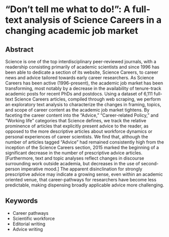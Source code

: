 # “Don’t tell me what to do!”: A full-text analysis of Science Careers in a changing academic job market

## Abstract
Science is one of the top interdisciplinary peer-reviewed journals, with a readership consisting primarily of academic scientists and since 1996 has been able to dedicate a section of its website, Science Careers, to career news and advice tailored towards early career researchers. As Science Careers has been active (1996-present), the academic job market has been transforming, most notably by a decrease in the availability of tenure-track academic posts for recent PhDs and postdocs. Using a dataset of 6,111 full-text Science Careers articles, compiled through web scraping, we perform an exploratory text analysis to characterize the changes in framing, topics, and scope of career content as the academic job market tightens. By faceting the career content into the “Advice,” “Career-related Policy,” and “Working life” categories that Science defines, we track the relative prominence of articles that explicitly present advice to the reader, as opposed to the more descriptive articles about workforce dynamics or personal experiences of career scientists. We find that, although the number of articles tagged “Advice” had remained consistently high from the inception of the Science Careers section, 2015 marked the beginning of a significant decrease in the number of prescriptive advice articles. [Furthermore, text and topic analyses reflect changes in discourse surrounding work outside academia, but decreases in the use of second-person imperative mood.] The apparent disinclination for strongly prescriptive advice may indicate a growing sense, even within an academic oriented venue, that career-pathways for researchers have become less predictable, making dispensing broadly applicable advice more challenging.

## Keywords
* Career pathways
* Scientific workforce
* Editorial writing
* Advice writing
